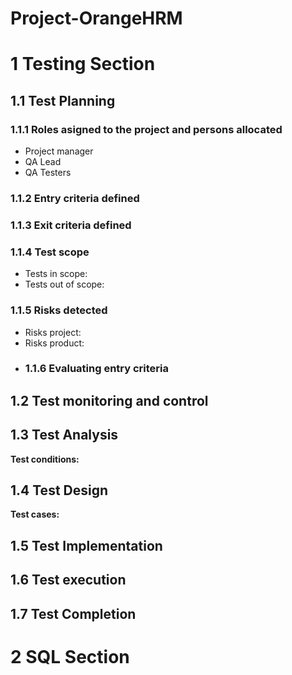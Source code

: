 # Project-OrangeHRM
# 1 Testing Section
## 1.1 Test Planning
### 1.1.1 Roles asigned to the project and persons allocated
* Project manager
* QA Lead
* QA Testers
### 1.1.2 Entry criteria defined
### 1.1.3 Exit criteria defined
### 1.1.4 Test scope
* Tests in scope:
* Tests out of scope:
### 1.1.5 Risks detected
* Risks project:
* Risks product:
* ### 1.1.6 Evaluating entry criteria
## 1.2 Test monitoring and control
## 1.3 Test Analysis
**Test conditions:**
## 1.4 Test Design
**Test cases:**
## 1.5 Test Implementation

## 1.6 Test execution
## 1.7 Test Completion
# 2 SQL Section

